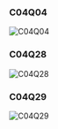 ### C04Q04
![C04Q04](https://github.com/user-attachments/assets/ae77c21b-8e52-48eb-8e76-f95cc8094485)

### C04Q28
![C04Q28](https://github.com/user-attachments/assets/76efec32-79b0-4c97-ab6f-f707e085dacb)

### C04Q29
![C04Q29](https://github.com/user-attachments/assets/993442c7-af2f-435a-aa76-337d83175581)

